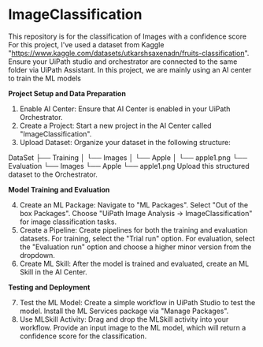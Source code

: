 # ImageClassification
This repository is for the classification of Images with a confidence score
For this project, I've used a dataset from Kaggle "https://www.kaggle.com/datasets/utkarshsaxenadn/fruits-classification".
Ensure your UiPath studio and orchestrator are connected to the same folder via UiPath Assistant.
In this project, we are mainly using an AI center to train the ML models

**Project Setup and Data Preparation**

1. Enable AI Center: Ensure that AI Center is enabled in your UiPath Orchestrator.
2. Create a Project: Start a new project in the AI Center called "ImageClassification".
3. Upload Dataset:
Organize your dataset in the following structure:

DataSet
├── Training
│   └── Images
│       └── Apple
│           └── apple1.png
└── Evaluation
    └── Images
        └── Apple
            └── apple1.png
Upload this structured dataset to the Orchestrator.

**Model Training and Evaluation**

4. Create an ML Package:
  Navigate to "ML Packages".
  Select "Out of the box Packages".
  Choose "UiPath Image Analysis -> ImageClassification" for image classification tasks.
5. Create a Pipeline:
  Create pipelines for both the training and evaluation datasets.
  For training, select the "Trial run" option.
  For evaluation, select the "Evaluation run" option and choose a higher minor version from the dropdown.
6. Create ML Skill:
  After the model is trained and evaluated, create an ML Skill in the AI Center.
  
**Testing and Deployment**

7. Test the ML Model:
  Create a simple workflow in UiPath Studio to test the model.
  Install the ML Services package via "Manage Packages".
8. Use MLSkill Activity:
  Drag and drop the MLSkill activity into your workflow.
  Provide an input image to the ML model, which will return a confidence score for the classification.
